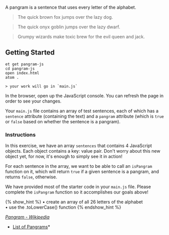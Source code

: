 A pangram is a sentence that uses every letter of the alphabet.

> The quick brown fox jumps over the lazy dog.

> The quick onyx goblin jumps over the lazy dwarf.

> Grumpy wizards make toxic brew for the evil queen and jack.


## Getting Started

```no-highlight
et get pangram-js
cd pangram-js
open index.html
atom .

> your work will go in `main.js`
```

In the browser, open up the JavaScript console. You can refresh the page in order to see your changes.

Your `main.js` file contains an array of test sentences, each of which has a `sentence` attribute (containing the text) and a `pangram` attribute (which is `true` or `false` based on whether the sentence is a pangram).

### Instructions

In this exercise, we have an array `sentences` that contains 4 JavaScript objects. Each object contains a key: value pair. Don't worry about this new object yet, for now, it's enough to simply see it in action!

For each sentence in the array, we want to be able to call an `isPangram` function on it, which will return `true` if a given sentence is a pangram, and returns `false`, otherwise.

We have provided most of the starter code in your `main.js` file. Please complete the `isPangram` function so it accomplishes our goals above!

{% show_hint %}
• create an array of all 26 letters of the alphabet  
• use the .toLowerCase() function
{% endshow_hint %}


*[Pangram - Wikipedia](https://en.wikipedia.org/wiki/Pangram)*
* [List of Pangrams](http://clagnut.com/blog/2380/)*
